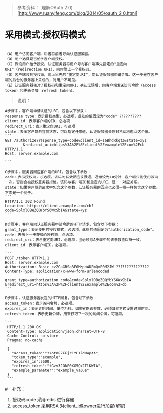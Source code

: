> 参考资料：
> (理解OAuth 2.0)[http://www.ruanyifeng.com/blog/2014/05/oauth_2_0.html]

# 采用模式:授权码模式

```

（A）用户访问客户端，后者将前者导向认证服务器。
（B）用户选择是否给予客户端授权。
（C）假设用户给予授权，认证服务器将用户导向客户端事先指定的"重定向URI"（redirection URI），同时附上一个授权码。
（D）客户端收到授权码，附上早先的"重定向URI"，向认证服务器申请令牌。这一步是在客户端的后台的服务器上完成的，对用户不可见。
（E）认证服务器核对了授权码和重定向URI，确认无误后，向客户端发送访问令牌（access token）和更新令牌（refresh token）。

```
> 说明：

    A步骤中，客户端申请认证的URI，包含以下参数：
    response_type：表示授权类型，必选项，此处的值固定为"code" ??????????
    client_id：表示客户端的ID，必选项
    redirect_uri：表示重定向URI，可选项
    state：表示客户端的当前状态，可以指定任意值，认证服务器会原封不动地返回这个值。
    ```
    GET /authorize?response_type=code&client_id=s6BhdRkqt3&state=xyz
            &redirect_uri=https%3A%2F%2Fclient%2Eexample%2Ecom%2Fcb HTTP/1.1
    Host: server.example.com

    ```

    C步骤中，服务器回应客户端的URI，包含以下参数：
    code：表示授权码，必选项。该码的有效期应该很短，通常设为10分钟，客户端只能使用该码一次，否则会被授权服务器拒绝。该码与客户端ID和重定向URI，是一一对应关系。
    state：如果客户端的请求中包含这个参数，认证服务器的回应也必须一模一样包含这个参数。
    下面是一个例子。
    ```
    HTTP/1.1 302 Found
    Location: https://client.example.com/cb?code=SplxlOBeZQQYbYS6WxSbIA&state=xyz
    ```

    D步骤中，客户端向认证服务器申请令牌的HTTP请求，包含以下参数：
    grant_type：表示使用的授权模式，必选项，此处的值固定为"authorization_code"。
    code：表示上一步获得的授权码，必选项。
    redirect_uri：表示重定向URI，必选项，且必须与A步骤中的该参数值保持一致。
    client_id：表示客户端ID，必选项。

    ```
    POST /token HTTP/1.1
    Host: server.example.com
    Authorization: Basic czZCaGRSa3F0MzpnWDFmQmF0M2JW ???????????????
    Content-Type: application/x-www-form-urlencoded

    grant_type=authorization_code&code=SplxlOBeZQQYbYS6WxSbIA
    &redirect_uri=https%3A%2F%2Fclient%2Eexample%2Ecom%2Fcb
    ```

    E步骤中，认证服务器发送的HTTP回复，包含以下参数：
    access_token：表示访问令牌，必选项。
    expires_in：表示过期时间，单位为秒。如果省略该参数，必须其他方式设置过期时间。
    refresh_token：表示更新令牌，用来获取下一次的访问令牌，可选项。

    ```
     HTTP/1.1 200 OK
     Content-Type: application/json;charset=UTF-8
     Cache-Control: no-store
     Pragma: no-cache

     {
       "access_token":"2YotnFZFEjr1zCsicMWpAA",
       "token_type":"example",
       "expires_in":3600,
       "refresh_token":"tGzv3JOkF0XG5Qx2TlKWIA",
       "example_parameter":"example_value"
     }
     ```
#　补充：

1. 授权码code 采用redis 进行存储
2. access_token 采用RSA 对client_id&owner进行加密(解密)
